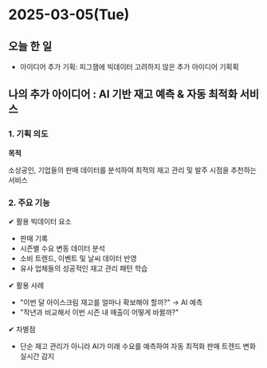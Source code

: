 # 2025-03-05(Tue)
## 오늘 한 일 
- 아이디어 추가 기획: 피그잼에 빅데이터 고려하지 않은 추가 아이디어 기획획


## 나의 추가 아이디어 : AI 기반 재고 예측 & 자동 최적화 서비스
### 1. 기획 의도


**목적**

소상공인, 기업들의 판매 데이터를 분석하여 최적의 재고 관리 및 발주 시점을 추천하는 서비스

### 2. 주요 기능

✔ 활용 빅데이터 요소
- 판매 기록
- 시즌별 수요 변동 데이터 분석
- 소비 트렌드, 이벤트 및 날씨 데이터 반영
- 유사 업체들의 성공적인 재고 관리 패턴 학습

✔ 활용 사례
- "이번 달 아이스크림 재고를 얼마나 확보해야 할까?" → AI 예측
- "작년과 비교해서 이번 시즌 내 매출이 어떻게 바뀔까?"

✔ 차별점
- 단순 재고 관리가 아니라 AI가 미래 수요를 예측하여 자동 최적화
판매 트렌드 변화 실시간 감지